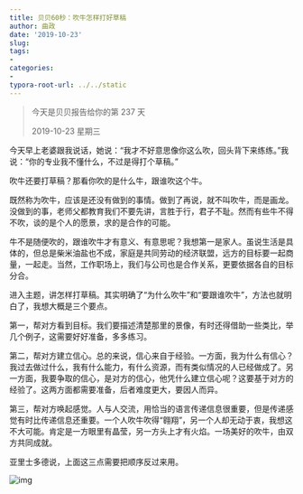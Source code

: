 ```yaml
---
title: 贝贝60秒：吹牛怎样打好草稿
author: 曲政
date: '2019-10-23'
slug: 
tags:
- 
categories:
- 
typora-root-url: ../../static
---
```


>   今天是贝贝报告给你的第 237 天
>
>   2019-10-23 星期三

今天早上老婆跟我说话，她说：“我才不好意思像你这么吹，回头背下来练练。”我说：“你的专业我不懂什么，不过是得打个草稿。”

吹牛还要打草稿？那看你吹的是什么牛，跟谁吹这个牛。

既然称为吹牛，应该是还没有做到的事情。做到了再说，就不叫吹牛，而是画龙。没做到的事，老师父都教育我们不要先讲，言胜于行，君子不耻。然而有些牛不得不吹，谈的是个人的愿景，求的是合作的可能。

牛不是随便吹的，跟谁吹牛才有意义、有意思呢？我想第一是家人。虽说生活是具体的，但总是柴米油盐也不成，家庭是共同劳动的经济联盟，远方的目标要一起商量，一起走。当然，工作职场上，我们与公司也是合作关系，更要依据各自的目标分合。

进入主题，讲怎样打草稿。其实明确了“为什么吹牛”和“要跟谁吹牛”，方法也就明白了，我想大概是三个要点。

第一，帮对方看到目标。我们要描述清楚那里的景像，有时还得借助一些类比，举几个例子，这需要好好准备，多多练习。

第二，帮对方建立信心。总的来说，信心来自于经验。一方面，我为什么有信心？我过去做过什么，我有什么能力，有什么资源，而有类似情况的人已经做成了。另一方面，我要争取的信心，是对方的信心，他凭什么建立信心呢？这要基于对方的经验了。这两方面都需要准备，后者难度更大，要因人而异。

第三，帮对方唤起感觉。人与人交流，用恰当的语言传递信息很重要，但是传递感觉有时比传递信息还重要。一个人吹牛吹得“翱翔”，另一个人却无动于衷，我想这不大可能。肯定是一方眼里有晶莹，另一方头上才有火焰。一场美好的吹牛，由双方共同成就。

亚里士多德说，上面这三点需要把顺序反过来用。

![img](/images/2019-10-23-%E8%B4%9D%E8%B4%9D60%E7%A7%92%EF%BC%9A%E5%90%B9%E7%89%9B%E6%80%8E%E6%A0%B7%E6%89%93%E5%A5%BD%E8%8D%89%E7%A8%BF/640-20200406143646949.jpeg)


​